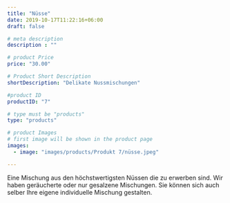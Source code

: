 ```yaml
---
title: "Nüsse"
date: 2019-10-17T11:22:16+06:00
draft: false

# meta description
description : ""

# product Price
price: "30.00"

# Product Short Description
shortDescription: "Delikate Nussmischungen"

#product ID
productID: "7"

# type must be "products"
type: "products"

# product Images
# first image will be shown in the product page
images:
  - image: "images/products/Produkt 7/nüsse.jpeg"

---
```

Eine Mischung aus den höchstwertigsten Nüssen die zu erwerben sind. Wir haben geräucherte oder nur gesalzene Mischungen. Sie können sich auch selber Ihre eigene individuelle Mischung gestalten. 